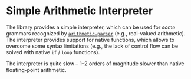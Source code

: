 # Simple Arithmetic Interpreter

The library provides a simple interpreter, which can be used for *some* grammars
recognized by [`arithmetic-parser`] (e.g., real-valued arithmetic).
The interpreter provides support for native functions,
which allows to overcome some syntax limitations (e.g., the lack of control flow
can be solved with native `if` / `loop` functions).

The interpreter is quite slow – 1–2 orders of magnitude slower than native
floating-point arithmetic.

[`arithmetic-parser`]: https://docs.rs/crates/arithmetic-parser
